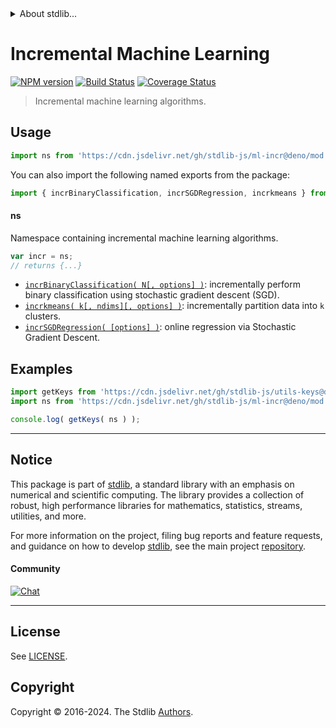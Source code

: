 <!--

@license Apache-2.0

Copyright (c) 2021 The Stdlib Authors.

Licensed under the Apache License, Version 2.0 (the "License");
you may not use this file except in compliance with the License.
You may obtain a copy of the License at

   http://www.apache.org/licenses/LICENSE-2.0

Unless required by applicable law or agreed to in writing, software
distributed under the License is distributed on an "AS IS" BASIS,
WITHOUT WARRANTIES OR CONDITIONS OF ANY KIND, either express or implied.
See the License for the specific language governing permissions and
limitations under the License.

-->


<details>
  <summary>
    About stdlib...
  </summary>
  <p>We believe in a future in which the web is a preferred environment for numerical computation. To help realize this future, we've built stdlib. stdlib is a standard library, with an emphasis on numerical and scientific computation, written in JavaScript (and C) for execution in browsers and in Node.js.</p>
  <p>The library is fully decomposable, being architected in such a way that you can swap out and mix and match APIs and functionality to cater to your exact preferences and use cases.</p>
  <p>When you use stdlib, you can be absolutely certain that you are using the most thorough, rigorous, well-written, studied, documented, tested, measured, and high-quality code out there.</p>
  <p>To join us in bringing numerical computing to the web, get started by checking us out on <a href="https://github.com/stdlib-js/stdlib">GitHub</a>, and please consider <a href="https://opencollective.com/stdlib">financially supporting stdlib</a>. We greatly appreciate your continued support!</p>
</details>

# Incremental Machine Learning

[![NPM version][npm-image]][npm-url] [![Build Status][test-image]][test-url] [![Coverage Status][coverage-image]][coverage-url] <!-- [![dependencies][dependencies-image]][dependencies-url] -->

> Incremental machine learning algorithms.



<section class="usage">

## Usage

```javascript
import ns from 'https://cdn.jsdelivr.net/gh/stdlib-js/ml-incr@deno/mod.js';
```

You can also import the following named exports from the package:

```javascript
import { incrBinaryClassification, incrSGDRegression, incrkmeans } from 'https://cdn.jsdelivr.net/gh/stdlib-js/ml-incr@deno/mod.js';
```

#### ns

Namespace containing incremental machine learning algorithms.

```javascript
var incr = ns;
// returns {...}
```

<!-- <toc pattern="*"> -->

<div class="namespace-toc">

-   <span class="signature">[`incrBinaryClassification( N[, options] )`][@stdlib/ml/incr/binary-classification]</span><span class="delimiter">: </span><span class="description">incrementally perform binary classification using stochastic gradient descent (SGD).</span>
-   <span class="signature">[`incrkmeans( k[, ndims][, options] )`][@stdlib/ml/incr/kmeans]</span><span class="delimiter">: </span><span class="description">incrementally partition data into `k` clusters.</span>
-   <span class="signature">[`incrSGDRegression( [options] )`][@stdlib/ml/incr/sgd-regression]</span><span class="delimiter">: </span><span class="description">online regression via Stochastic Gradient Descent.</span>

</div>

<!-- </toc> -->

</section>

<!-- /.usage -->

<section class="examples">

## Examples

<!-- TODO: better examples -->

<!-- eslint no-undef: "error" -->

```javascript
import getKeys from 'https://cdn.jsdelivr.net/gh/stdlib-js/utils-keys@deno/mod.js';
import ns from 'https://cdn.jsdelivr.net/gh/stdlib-js/ml-incr@deno/mod.js';

console.log( getKeys( ns ) );
```

</section>

<!-- /.examples -->

<!-- Section for related `stdlib` packages. Do not manually edit this section, as it is automatically populated. -->

<section class="related">

</section>

<!-- /.related -->

<!-- Section for all links. Make sure to keep an empty line after the `section` element and another before the `/section` close. -->


<section class="main-repo" >

* * *

## Notice

This package is part of [stdlib][stdlib], a standard library with an emphasis on numerical and scientific computing. The library provides a collection of robust, high performance libraries for mathematics, statistics, streams, utilities, and more.

For more information on the project, filing bug reports and feature requests, and guidance on how to develop [stdlib][stdlib], see the main project [repository][stdlib].

#### Community

[![Chat][chat-image]][chat-url]

---

## License

See [LICENSE][stdlib-license].


## Copyright

Copyright &copy; 2016-2024. The Stdlib [Authors][stdlib-authors].

</section>

<!-- /.stdlib -->

<!-- Section for all links. Make sure to keep an empty line after the `section` element and another before the `/section` close. -->

<section class="links">

[npm-image]: http://img.shields.io/npm/v/@stdlib/ml-incr.svg
[npm-url]: https://npmjs.org/package/@stdlib/ml-incr

[test-image]: https://github.com/stdlib-js/ml-incr/actions/workflows/test.yml/badge.svg?branch=v0.2.1
[test-url]: https://github.com/stdlib-js/ml-incr/actions/workflows/test.yml?query=branch:v0.2.1

[coverage-image]: https://img.shields.io/codecov/c/github/stdlib-js/ml-incr/main.svg
[coverage-url]: https://codecov.io/github/stdlib-js/ml-incr?branch=main

<!--

[dependencies-image]: https://img.shields.io/david/stdlib-js/ml-incr.svg
[dependencies-url]: https://david-dm.org/stdlib-js/ml-incr/main

-->

[chat-image]: https://img.shields.io/gitter/room/stdlib-js/stdlib.svg
[chat-url]: https://app.gitter.im/#/room/#stdlib-js_stdlib:gitter.im

[stdlib]: https://github.com/stdlib-js/stdlib

[stdlib-authors]: https://github.com/stdlib-js/stdlib/graphs/contributors

[umd]: https://github.com/umdjs/umd
[es-module]: https://developer.mozilla.org/en-US/docs/Web/JavaScript/Guide/Modules

[deno-url]: https://github.com/stdlib-js/ml-incr/tree/deno
[deno-readme]: https://github.com/stdlib-js/ml-incr/blob/deno/README.md
[umd-url]: https://github.com/stdlib-js/ml-incr/tree/umd
[umd-readme]: https://github.com/stdlib-js/ml-incr/blob/umd/README.md
[esm-url]: https://github.com/stdlib-js/ml-incr/tree/esm
[esm-readme]: https://github.com/stdlib-js/ml-incr/blob/esm/README.md
[branches-url]: https://github.com/stdlib-js/ml-incr/blob/main/branches.md

[stdlib-license]: https://raw.githubusercontent.com/stdlib-js/ml-incr/main/LICENSE

<!-- <toc-links> -->

[@stdlib/ml/incr/binary-classification]: https://github.com/stdlib-js/ml-incr-binary-classification/tree/deno

[@stdlib/ml/incr/kmeans]: https://github.com/stdlib-js/ml-incr-kmeans/tree/deno

[@stdlib/ml/incr/sgd-regression]: https://github.com/stdlib-js/ml-incr-sgd-regression/tree/deno

<!-- </toc-links> -->

</section>

<!-- /.links -->

